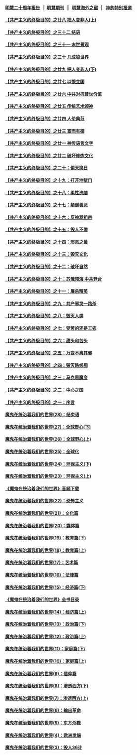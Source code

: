 #### [明慧二十周年报告](https://github.com/gfw-breaker/mh-reports/blob/master/README.md?t=07211420) &nbsp;&nbsp;|&nbsp;&nbsp;[明慧期刊](https://github.com/gfw-breaker/mh-qikan) &nbsp;&nbsp;|&nbsp;&nbsp; [明慧海外之窗](https://github.com/gfw-breaker/mh-news/blob/master/README.md?t=07211420) &nbsp;&nbsp;|&nbsp;&nbsp; [神韵特别报道](https://github.com/gfw-breaker/mh-news/blob/master/shenyun.md?t=07211420) 

#### [【共产主义的终极目的】之廿八 把人变非人(上)](../pages/nsc422/n11340492.md?t=07211420) 

#### [【共产主义的终极目的】之三十二 结语](../pages/nsc422/n11360535.md?t=07211420) 

#### [【共产主义的终极目的】之三十一 末世景观](../pages/nsc422/n11351129.md?t=07211420) 

#### [【共产主义的终极目的】之三十 几成狼世界](../pages/nsc422/n11348280.md?t=07211420) 

#### [【共产主义的终极目的】之廿九 把人变非人(下)](../pages/nsc422/n11344140.md?t=07211420) 

#### [【共产主义的终极目的】之廿七 以恨立国](../pages/nsc422/n11336944.md?t=07211420) 

#### [【共产主义的终极目的】之廿六 中共对抗普世价值](../pages/nsc422/n11324785.md?t=07211420) 

#### [【共产主义的终极目的】之廿五 传统艺术颂神](../pages/nsc422/n11296396.md?t=07211420) 

#### [【共产主义的终极目的】之廿四 人伦典范](../pages/nsc422/n11296397.md?t=07211420) 

#### [【共产主义的终极目的】之廿三 富而有德](../pages/nsc422/n11283598.md?t=07211420) 

#### [【共产主义的终极目的】之廿一 神传语言文字](../pages/nsc422/n11263265.md?t=07211420) 

#### [【共产主义的终极目的】之廿二 破坏修炼文化](../pages/nsc422/n11245728.md?t=07211420) 

#### [【共产主义的终极目的】之二十：偷天换日](../pages/nsc422/n11238846.md?t=07211420) 

#### [【共产主义的终极目的】之十九：打开地狱门](../pages/nsc422/n11206376.md?t=07211420) 

#### [【共产主义的终极目的】之十八：柔性洗脑](../pages/nsc422/n11199994.md?t=07211420) 

#### [【共产主义的终极目的】之十七：颠倒善恶](../pages/nsc422/n11179782.md?t=07211420) 

#### [【共产主义的终极目的】之十六：反神骂祖宗](../pages/nsc422/n11166798.md?t=07211420) 

#### [【共产主义的终极目的】之十五：毁人不倦](../pages/nsc422/n11166792.md?t=07211420) 

#### [【共产主义的终极目的】之十四：邪恶之最](../pages/nsc422/n11150249.md?t=07211420) 

#### [【共产主义的终极目的】之十三：毁灭文化](../pages/nsc422/n11135227.md?t=07211420) 

#### [【共产主义的终极目的】之十二：破坏自然](../pages/nsc422/n11135214.md?t=07211420) 

#### [【共产主义的终极目的】之十：苏俄预演 中共登台](../pages/nsc422/n11118424.md?t=07211420) 

#### [【共产主义的终极目的】之十一：屠杀精英](../pages/nsc422/n11118442.md?t=07211420) 

#### [【共产主义的终极目的】之九：共产邪灵一路杀](../pages/nsc422/n11114139.md?t=07211420) 

#### [【共产主义的终极目的】之八：毁灭人类](../pages/nsc422/n11108503.md?t=07211420) 

#### [【共产主义的终极目的】之七：受苦的还是工农](../pages/nsc422/n11101809.md?t=07211420) 

#### [【共产主义的终极目的】之六：甜头和苦头](../pages/nsc422/n11096971.md?t=07211420) 

#### [【共产主义的终极目的】之五：万变不离其邪](../pages/nsc422/n11091285.md?t=07211420) 

#### [【共产主义的终极目的】之四：毁灭路线图](../pages/nsc422/n11086284.md?t=07211420) 

#### [【共产主义的终极目的】之三：马克思魔变](../pages/nsc422/n11061941.md?t=07211420) 

#### [【共产主义的终极目的】之二：中心之国](../pages/nsc422/n11047728.md?t=07211420) 

#### [【共产主义的终极目的】之一：序言](../pages/nsc422/n11086077.md?t=07211420) 

#### [魔鬼在统治着我们的世界(28)：结束语](../pages/nsc422/n10936246.md?t=07211420) 

#### [魔鬼在统治着我们的世界(27)：全球野心(下)](../pages/nsc422/n10928319.md?t=07211420) 

#### [魔鬼在统治着我们的世界(26)：全球野心(上)](../pages/nsc422/n10900318.md?t=07211420) 

#### [魔鬼在统治着我们的世界(25)：全球化](../pages/nsc422/n10788205.md?t=07211420) 

#### [魔鬼在统治着我们的世界(24)：环保主义(下)](../pages/nsc422/n10695307.md?t=07211420) 

#### [魔鬼在统治着我们的世界(23)：环保主义(上)](../pages/nsc422/n10688613.md?t=07211420) 

#### [《魔鬼在统治着我们的世界》音频下载](../pages/nsc422/n10635553.md?t=07211420) 

#### [魔鬼在统治着我们的世界(22)：恐怖主义](../pages/nsc422/n10614727.md?t=07211420) 

#### [魔鬼在统治着我们的世界(21)：文化篇](../pages/nsc422/n10597706.md?t=07211420) 

#### [魔鬼在统治着我们的世界(20)：媒体篇](../pages/nsc422/n10586579.md?t=07211420) 

#### [魔鬼在统治着我们的世界(19)：教育篇(下)](../pages/nsc422/n10564808.md?t=07211420) 

#### [魔鬼在统治着我们的世界(18)：教育篇(上)](../pages/nsc422/n10526970.md?t=07211420) 

#### [魔鬼在统治着我们的世界(17)：艺术篇](../pages/nsc422/n10499093.md?t=07211420) 

#### [魔鬼在统治着我们的世界(16)：法律篇](../pages/nsc422/n10485969.md?t=07211420) 

#### [魔鬼在统治着我们的世界(15)：经济篇(下)](../pages/nsc422/n10469975.md?t=07211420) 

#### [《魔鬼在统治着我们的世界》全书目录](../pages/nsc422/n10464261.md?t=07211420) 

#### [魔鬼在统治着我们的世界(14)：经济篇(上)](../pages/nsc422/n10457370.md?t=07211420) 

#### [魔鬼在统治着我们的世界(13)：政治篇(下)](../pages/nsc422/n10448270.md?t=07211420) 

#### [魔鬼在统治着我们的世界(12)：政治篇(上)](../pages/nsc422/n10444576.md?t=07211420) 

#### [魔鬼在统治着我们的世界(11)：家庭篇(下)](../pages/nsc422/n10440961.md?t=07211420) 

#### [魔鬼在统治着我们的世界(10)：家庭篇(上)](../pages/nsc422/n10435448.md?t=07211420) 

#### [魔鬼在统治着我们的世界(9)：信仰篇](../pages/nsc422/n10432159.md?t=07211420) 

#### [魔鬼在统治着我们的世界(8)：渗透西方(下)](../pages/nsc422/n10429603.md?t=07211420) 

#### [魔鬼在统治着我们的世界(7)：渗透西方(上)](../pages/nsc422/n10426013.md?t=07211420) 

#### [魔鬼在统治着我们的世界(6)：输出革命](../pages/nsc422/n10421536.md?t=07211420) 

#### [魔鬼在统治着我们的世界(5)：东方杀戮](../pages/nsc422/n10417707.md?t=07211420) 

#### [魔鬼在统治着我们的世界(4)：欧洲发端](../pages/nsc422/n10414890.md?t=07211420) 

#### [魔鬼在统治着我们的世界(3)：毁人36计](../pages/nsc422/n10411583.md?t=07211420) 

